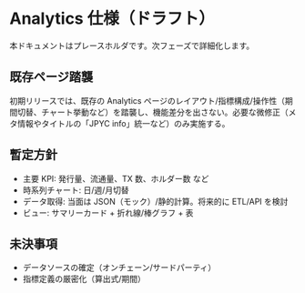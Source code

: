 # Analytics 仕様（ドラフト）

本ドキュメントはプレースホルダです。次フェーズで詳細化します。

## 既存ページ踏襲
初期リリースでは、既存の Analytics ページのレイアウト/指標構成/操作性（期間切替、チャート挙動など）を踏襲し、機能差分を出さない。必要な微修正（メタ情報やタイトルの「JPYC info」統一など）のみ実施する。

## 暫定方針
- 主要 KPI: 発行量、流通量、TX 数、ホルダー数 など
- 時系列チャート: 日/週/月切替
- データ取得: 当面は JSON（モック）/静的計算。将来的に ETL/API を検討
- ビュー: サマリーカード + 折れ線/棒グラフ + 表

## 未決事項
- データソースの確定（オンチェーン/サードパーティ）
- 指標定義の厳密化（算出式/期間）
